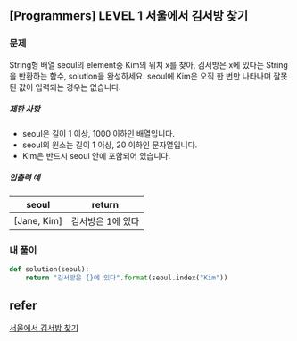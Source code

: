 ## [Programmers] LEVEL 1 서울에서 김서방 찾기

### 문제

String형 배열 seoul의 element중 Kim의 위치 x를 찾아, 김서방은 x에 있다는 String을 반환하는 함수, solution을 완성하세요. seoul에 Kim은 오직 한 번만 나타나며 잘못된 값이 입력되는 경우는 없습니다.

##### 제한 사항

- seoul은 길이 1 이상, 1000 이하인 배열입니다.
- seoul의 원소는 길이 1 이상, 20 이하인 문자열입니다.
- Kim은 반드시 seoul 안에 포함되어 있습니다.

##### 입출력 예

| seoul       | return            |
| ----------- | ----------------- |
| [Jane, Kim] | 김서방은 1에 있다 |

### 내 풀이

```python
def solution(seoul):
    return "김서방은 {}에 있다".format(seoul.index("Kim"))
```

## refer

[서울에서 김서방 찾기](https://programmers.co.kr/learn/courses/30/lessons/12919)

